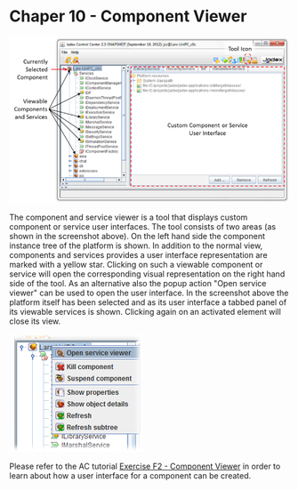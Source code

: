 <span>Chaper 10 - Component Viewer</span> 
=========================================

![10 Component Viewer@componentviewer.png](componentviewer.png)

The component and service viewer is a tool that displays custom component or service user interfaces. The tool consists of two areas (as shown in the screenshot above). On the left hand side the component instance tree of the platform is shown. In addition to the normal view, components and services provides a user interface representation are marked with a yellow star. Clicking on such a viewable component or service will open the corresponding visual representation on the right hand side of the tool. As an alternative also the popup action "Open service viewer" can be used to open the user interface. In the screenshot above the platform itself has been selected and as its user interface a tabbed panel of its viewable services is shown. Clicking again on an activated element will close its view.

![10 Component Viewer@cvalter.png](cvalter.png)

Please refer to the AC tutorial <span class="wikiexternallink">[Exercise F2 - Component Viewer](/AC%20Tutorial/07%20External%20Access)</span> in order to learn about how a user interface for a component can be created. 
